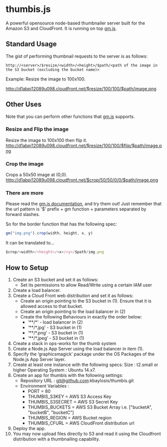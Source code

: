 # thumbis.js
A powerful opensource node-based thumbnailer server built for the Amazon S3 and CloudFront. It is running on top [gm.js](http://aheckmann.github.io/gm/).

## Standard Usage
The gist of performing thumbnail requests to the server is as follows:

```
http://<server>/$resize/<width>/<height>/$path/<path of the image in the S3 bucket (excluding the bucket name)>
```

Example:
Resize the image to 100x100.

http://d1abpi12089u098.cloudfront.net/$resize/100/100/$path/image.png

## Other Uses

Note that you can perform other functions that [gm.js](http://aheckmann.github.io/gm/) supports. 

### Resize and Flip the image
Resize the image to 100x100 then flip it.
http://d1abpi12089u098.cloudfront.net/$resize/100/100/$flip/$path/image.png

### Crop the image
Crops a 50x50 image at (0,0).
http://d1abpi12089u098.cloudfront.net/$crop/50/50/0/0/$path/image.png

### There are more
Please read the [gm.js documentation](http://aheckmann.github.io/gm/docs.html), and try them out! 
Just remember that the url pattern is '$' prefix + gm function + parameters separated by forward slashes.

So for the border function that has the following spec:

```javascript
gm("img.png").crop(width, height, x, y)
```

It can be translated to...

```javascript
$crop/<width>/<height>/<x>/<y>/$path/img.png
```

## How to Setup
1. Create an S3 bucket and set it as follows:
	* Set its permissions to allow Read/Write using a certain IAM user
2. Create a load balancer.
3. Create a Cloud Front web distribution and set it as follows:
	* Create an origin pointing to the S3 bucket in (1). Ensure that it is allowed access to that bucket.
	* Create an origin pointing to the load balancer in (2)
	* Create the following Behaviours in exactly the order below:
		- ‘\*\*/\*’ - load balancer in (2)
		- ‘\*\*/\*.jpg’ - S3 bucket in (1)
		- ‘\*\*/\*.png’ - S3 bucket in (1)
		- ‘\*\*/\*.jpeg’ - S3 bucket in (1)
4. Create a stack in ops-works for the thumb system
5. Create a Node.js App Server using the load balancer in item (1).
6. Specify the ‘graphicsmagick’ package under the OS Packages of the Node.js App Server layer.
7. Create at least one instance with the following specs:
	Size : t2.small or higher
	Operating System : Ubuntu 14.x7.
8. Create an app for thumbis with the following settings:
	* Repository URL : git@github.com:kbaylosis/thumbis.git
	* Environment Variables :
		- PORT = 80
		- THUMBIS_S3KEY = AWS S3 Access Key
		- THUMBIS_S3SECRET = AWS S3 Secret Key
		- THUMBIS_BUCKETS = AWS S3 Bucket Array i.e. ["bucketA", "bucketB", "bucketC"]
		- THUMBIS_REGION = AWS Bucket region
		- THUMBIS_CFURL = AWS CloudFront distribution url
9. Deploy the app.
10. You may now upload files directly to S3 and read it using the Cloudfront distribution with a thumbnailing capability.

